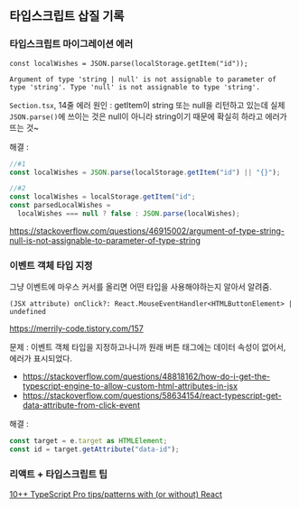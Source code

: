 ## 타입스크립트 삽질 기록

### 타입스크립트 마이그레이션 에러

```
const localWishes = JSON.parse(localStorage.getItem("id"));

Argument of type 'string | null' is not assignable to parameter of type 'string'. Type 'null' is not assignable to type 'string'.
```

`Section.tsx`, 14줄
에러 원인 : getItem이 string 또는 null을 리턴하고 있는데 실제 `JSON.parse()`에 쓰이는 것은 null이 아니라 string이기 때문에 확실히 하라고 에러가 뜨는 것~

해결 :

```js
//#1
const localWishes = JSON.parse(localStorage.getItem("id") || "{}");

//#2
const localWishes = localStorage.getItem("id";
const parsedLocalWishes =
  localWishes === null ? false : JSON.parse(localWishes);
```

https://stackoverflow.com/questions/46915002/argument-of-type-string-null-is-not-assignable-to-parameter-of-type-string

### 이벤트 객체 타입 지정

그냥 이벤트에 마우스 커서를 올리면 어떤 타입을 사용해야하는지 알아서 알려줌.

`(JSX attribute) onClick?: React.MouseEventHandler<HTMLButtonElement> | undefined`

https://merrily-code.tistory.com/157

문제 : 이벤트 객체 타입을 지정하고나니까 원래 버튼 태그에는 데이터 속성이 없어서, 에러가 표시되었다.

- https://stackoverflow.com/questions/48818162/how-do-i-get-the-typescript-engine-to-allow-custom-html-attributes-in-jsx
- https://stackoverflow.com/questions/58634154/react-typescript-get-data-attribute-from-click-event

해결 :

```js
const target = e.target as HTMLElement;
const id = target.getAttribute("data-id");
```

### 리액트 + 타입스크립트 팁

[10++ TypeScript Pro tips/patterns with (or without) React](https://medium.com/@martin_hotell/10-typescript-pro-tips-patterns-with-or-without-react-5799488d6680#78b9)
